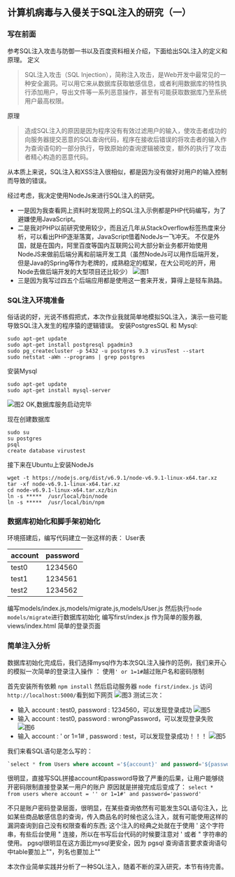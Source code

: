 ## 计算机病毒与入侵关于SQL注入的研究（一）
### 写在前面
参考SQL注入攻击与防御一书以及百度资料相关介绍，下面给出SQL注入的定义和原理。
定义
> SQL注入攻击（SQL Injection），简称注入攻击，是Web开发中最常见的一种安全漏洞。可以用它来从数据库获取敏感信息，或者利用数据库的特性执行添加用户，导出文件等一系列恶意操作，甚至有可能获取数据库乃至系统用户最高权限。

原理
> 造成SQL注入的原因是因为程序没有有效过滤用户的输入，使攻击者成功的向服务器提交恶意的SQL查询代码，程序在接收后错误的将攻击者的输入作为查询语句的一部分执行，导致原始的查询逻辑被改变，额外的执行了攻击者精心构造的恶意代码。

从本质上来说，SQL注入和XSS注入很相似，都是因为没有做好对用户的输入控制而导致的错误。

经过考虑，我决定使用NodeJs来进行SQL注入的研究。
- 一是因为我查看网上资料时发现网上的SQL注入示例都是PHP代码编写，为了避嫌使用JavaScript。
- 二是我对PHP以前研究使用较少，而且近几年从StackOverflow标签热度来分析，可以看出PHP逐渐落寞，JavaScript借着NodeJs一飞冲天。
不仅是外国，就是在国内，阿里百度等国内互联网公司大部分新业务都开始使用NodeJS来做前后端分离和前端开发工具（虽然NodeJs可以用作后端开发，但是Java的Spring等作为老牌的，成熟稳定的框架，在大公司吃的开，用Node去做后端开发的大型项目还比较少）
![图1](http://git.oschina.net/mrbian/ComputerVirus/raw/master/first/first1.jpg?dir=0&filepath=first%2Ffirst1.jpg&oid=175aab7924ba74ae33cc76eb731b8c7acd501e78&sha=9b6138b29e99be01f6ddb816133001f53d96185e)
- 三是因为我写过四五个后端应用都是使用这一套来开发，算得上是轻车熟路。

### SQL注入环境准备
俗话说的好，光说不练假把式，本次作业我就简单地模拟SQL注入，演示一些可能导致SQL注入发生的程序猿的逻辑错误。
安装PostgresSQL 和 Mysql:
```
sudo apt-get update
sudo apt-get install postgresql pgadmin3
sudo pg_createcluster -p 5432 -u postgres 9.3 virusTest --start
sudo netstat -aWn --programs | grep postgres
```
安装Mysql
```
sudo apt-get update
sudo apt-get install mysql-server
```
![图2](http://git.oschina.net/mrbian/ComputerVirus/raw/master/first/first2.png?dir=0&filepath=first%2Ffirst2.png&oid=1e3fd0aee14c8bdd7cccc465402dc010ffde73ad&sha=9b6138b29e99be01f6ddb816133001f53d96185e)
OK,数据库服务启动完毕

现在创建数据库
```
sudo su
su postgres
psql
create database virustest
```

接下来在Ubuntu上安装NodeJs
```
wget -t https://nodejs.org/dist/v6.9.1/node-v6.9.1-linux-x64.tar.xz
tar -xf node-v6.9.1-linux-x64.tar.xz
cd node-v6.9.1-linux-x64.tar.xz/bin
ln -s *****  /usr/local/bin/node
ln -s *****  /usr/local/bin/npm
```

### 数据库初始化和脚手架初始化
环境搭建后，编写代码建立一张这样的表：
User表

account | password
---|---
test0 | 1234560
test1 | 1234561
test2 | 1234562

编写models/index.js,models/migrate.js,models/User.js 
然后执行```node models/migrate```进行数据库初始化
编写first/index.js 作为简单的服务器, views/index.html 简单的登录页面

### 简单注入分析
数据库初始化完成后，我们选择mysql作为本次SQL注入操作的范例，我们来开心的模拟一次简单的登录注入操作 ：
使用```' or 1=1#```越过账户名和密码限制

首先安装所有依赖
```npm install```
然后启动服务器 
```node first/index.js```
访问```http://localhost:5000/```看到如下网页
![图3](http://git.oschina.net/mrbian/ComputerVirus/raw/master/first/first3.png)
测试三次： 

- 输入 account : test0, password : 1234560，可以发现登录成功
![图5](http://git.oschina.net/mrbian/ComputerVirus/raw/master/first/first5.png?dir=0&filepath=first%2Ffirst5.png&oid=31dac7051ddebaf2d8b69aba5ec42cd83821f151&sha=9b6138b29e99be01f6ddb816133001f53d96185e)
- 输入 account : test0, password : wrongPassword，可以发现登录失败
![图6](http://git.oschina.net/mrbian/ComputerVirus/raw/master/first/first6.png?dir=0&filepath=first%2Ffirst6.png&oid=1d071ad147c76b11e7aff8115204d8ac72b83021&sha=436b3b6849b3f32ede3464bb51fe6186509f3827)
- 输入 account : ' or 1=1# , password : test，可以发现登录成功！！！
![图5](http://git.oschina.net/mrbian/ComputerVirus/raw/master/first/first5.png?dir=0&filepath=first%2Ffirst5.png&oid=31dac7051ddebaf2d8b69aba5ec42cd83821f151&sha=9b6138b29e99be01f6ddb816133001f53d96185e)


我们来看SQL语句是怎么写的： 
```sql
`select * from Users where account ='${account}' and password='${password}'`
```
很明显，直接写SQL拼接account和password导致了严重的后果，让用户能够绕开密码限制直接登录某一用户的账户
原因就是拼接完成后变成了： ```select * from users where account = '' or 1=1#' and password='password'```

不只是账户密码登录层面，很明显，在某些查询依然有可能发生SQL语句注入，比如某些商品敏感信息的查询，传入商品名的时候也这么注入，就有可能使用这样的漏洞查询到自己没有权限查看的东西;
这个注入的经典之处就在于使用 ' 这个字符串，有些后台使用 " 连接，所以在书写后台代码的时候要注意对 ' 或者 " 字符串的使用。
pgsql很明显在这方面比mysql更安全，因为 pgsql 查询语言要求查询语句中table要加上""，列名也要加上""

本次作业简单实践并分析了一种SQL注入，随着不断的深入研究，本节有待完善。